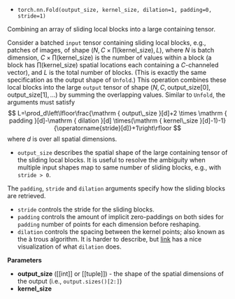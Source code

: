 - `torch.nn.Fold(output_size, kernel_size, dilation=1, padding=0, stride=1)`

Combining an array of sliding local blocks into a large containing tensor.

Consider a batched `input` tensor containing sliding local blocks, e.g., patches of images, of shape ($N, C \times \prod(\mathrm{kernel\_size}), L$), where $N$ is batch dimension, $C \times \prod(\mathrm{kernel\_size})$ is the number of values within a block (a block has $\prod(\mathrm{kernel\_size})$ spatial locations each containing a $C$-channeled vector), and $L$ is the total number of blocks. (This is exactly the same specification as the output shape of `Unfold`.) This operation combines these local blocks into the large `output` tensor of shape $(N, C, \mathrm{output\_size[0]}, \mathrm{output\_size[1]}, ...)$ by summing the overlapping values. Similar to `Unfold`, the arguments must satisfy
$$
L=\prod_d\left\lfloor\frac{\mathrm { output\_size }[d]+2 \times \mathrm { padding }[d]-\mathrm { dilation }[d] \times(\mathrm { kernel\_size }[d]-1)-1}{\operatorname{stride}[d]}+1\right\rfloor
$$
where $d$ is over all spatial dimensions. 

- `output_size` describes the spatial shape of the large containing tensor of the sliding local blocks. It is useful to resolve the ambiguity when multiple input shapes map to same number of sliding blocks, e.g., with `stride > 0`. 

The `padding`, `stride` and `dilation` arguments specify how the sliding blocks are retrieved. 

- `stride` controls the stride for the sliding blocks.
- `padding` controls the amount of implicit zero-paddings on both sides for `padding` number of points for each dimension before reshaping.
- `dilation` controls the spacing between the kernel points; also known as the à trous algorithm. It is harder to describe, but [link](https://github.com/vdumoulin/conv_arithmetic/blob/master/README.md) has a nice visualization of what `dilation` does.

**Parameters**

- **output_size** ([[int]] or [[tuple]]) - the shape of the spatial dimensions of the output (i.e., `output.sizes()[2:]`)
- **kernel_size**